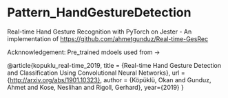 # Pattern_HandGestureDetection
Real-time Hand Gesture Recognition with PyTorch on Jester - An implementation of https://github.com/ahmetgunduz/Real-time-GesRec


Acknnowledgement: 
Pre_trained mdoels used from ->

@article{kopuklu_real-time_2019,
	title = {Real-time Hand Gesture Detection and Classification Using Convolutional Neural Networks},
	url = {http://arxiv.org/abs/1901.10323},
	author = {Köpüklü, Okan and Gunduz, Ahmet and Kose, Neslihan and Rigoll, Gerhard},
  year={2019}
}
